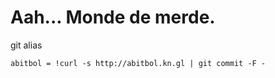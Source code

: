 # Aah... Monde de merde.

git alias

```
abitbol = !curl -s http://abitbol.kn.gl | git commit -F -
```
